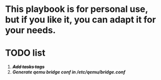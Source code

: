 # This playbook is for personal use, but if you like it, you can adapt it for your needs.<br>
# TODO list<br>
1. ~~**_Add tasks tags_**~~
2. **_Generate qemu bridge conf in /etc/qemu/bridge.conf_**
